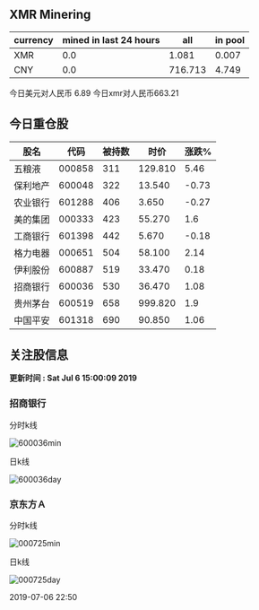 ## XMR Minering

|currency|mined in last 24 hours|all|in pool|
|---|---|---|---|
|XMR|0.0|1.081|0.007|
|CNY|0.0|716.713|4.749|

今日美元对人民币 6.89	今日xmr对人民币663.21


## 今日重仓股 

|股名|代码|被持数|时价|涨跌%|
|---|---|---|---|---|
|五粮液|000858|311|129.810|5.46|
|保利地产|600048|322|13.540|-0.73|
|农业银行|601288|406|3.650|-0.27|
|美的集团|000333|423|55.270|1.6|
|工商银行|601398|442|5.670|-0.18|
|格力电器|000651|504|58.100|2.14|
|伊利股份|600887|519|33.470|0.18|
|招商银行|600036|530|36.470|1.08|
|贵州茅台|600519|658|999.820|1.9|
|中国平安|601318|690|90.850|1.06|

## 关注股信息
**更新时间 : Sat Jul  6 15:00:09 2019**
### 招商银行 
分时k线

![600036min](http://image.sinajs.cn/newchart/min/n/sh600036.gif)

日k线

![600036day](http://image.sinajs.cn/newchart/daily/n/sh600036.gif)

### 京东方Ａ 
分时k线

![000725min](http://image.sinajs.cn/newchart/min/n/sz000725.gif)

日k线

![000725day](http://image.sinajs.cn/newchart/daily/n/sz000725.gif)

2019-07-06 22:50